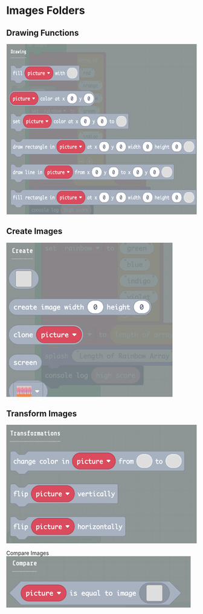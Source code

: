 # Images Folders

## Drawing Functions

<img src="../images/media/image99.png"
style="width:6.5in;height:4.69653in"
alt="A screenshot of a computer Description automatically generated" />

## Create Images 

<img src="../images/media/image100.png"
style="width:4.58333in;height:4.25in"
alt="A screenshot of a computer Description automatically generated" />

## Transform Images 

<img src="../images/media/image101.png"
style="width:5.51389in;height:3.26389in"
alt="A screenshot of a computer Description automatically generated" />

Compare Images  
<img src="../images/media/image102.png"
style="width:5.08333in;height:1.41667in"
alt="A grey background with white text Description automatically generated" />